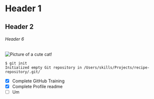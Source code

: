 # Header 1

## Header 2

###### Header 6

![Picture of a cute cat!](https://i.natgeofe.com/n/548467d8-c5f1-4551-9f58-6817a8d2c45e/NationalGeographic_2572187_square.jpg)

```
$ git init
Initialized empty Git repository in /Users/skills/Projects/recipe-repository/.git/
```
- [x] Complete GitHub Training
- [x] Complete Profile readme
- [ ] Um
